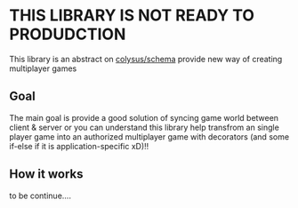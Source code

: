 # THIS LIBRARY IS NOT READY TO PRODUDCTION

This library is an abstract on [colysus/schema](https://github.com/colyseus/schema) provide new way of creating multiplayer games


## Goal
The main goal is provide a good solution of syncing game world between client & server or you can understand this library help transfrom an single player game into an authorized multiplayer game with decorators (and some if-else if it is application-specific xD)!!

## How it works
to be continue.... 
